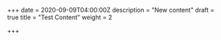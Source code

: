 +++
date = 2020-09-09T04:00:00Z
description = "New content"
draft = true
title = "Test Content"
weight = 2

+++
